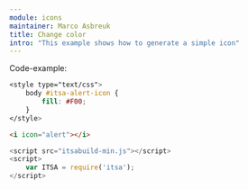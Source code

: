```yaml
---
module: icons
maintainer: Marco Asbreuk
title: Change color
intro: "This example shows how to generate a simple icon"
---
```


<style type="text/css">
    body #itsa-alert-icon {
        fill: #F00;
    }
</style>

<i icon="alert"></i>

<p class="spaced">Code-example:</p>

```css
<style type="text/css">
    body #itsa-alert-icon {
        fill: #F00;
    }
</style>
```

```html
<i icon="alert"></i>
```

```js
<script src="itsabuild-min.js"></script>
<script>
    var ITSA = require('itsa');
</script>
```

<script src="../../dist/itsabuild-min.js"></script>
<script>
    var ITSA = require('itsa');
</script>

